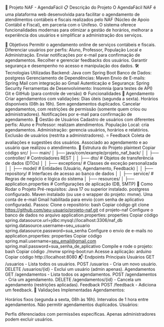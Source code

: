 📘 Projeto NAF - AgendaFácil
📋 Descrição do Projeto
O AgendaFácil NAF é uma plataforma web desenvolvida para facilitar o agendamento de atendimentos contábeis e fiscais realizados pelo NAF (Núcleo de Apoio Contábil e Fiscal), em parceria com o Unifeso. O sistema oferece funcionalidades modernas para otimizar a gestão de horários, melhorar a experiência dos usuários e simplificar a administração dos serviços.

🎯 Objetivos
Permitir o agendamento online de serviços contábeis e fiscais.
Diferenciar usuários por perfis: Aluno, Professor, População Local e Administração.
Enviar notificações por e-mail para confirmação de agendamentos.
Recolher e gerenciar feedbacks dos usuários.
Garantir segurança e desempenho no acesso e manipulação dos dados.
🛠️ Tecnologias Utilizadas
Backend: Java com Spring Boot
Banco de Dados: postgress
Gerenciamento de Dependências: Maven
Envio de E-mails: Spring Mail com integração ao Gmail
Autenticação e Segurança: Spring Security
Ferramentas de Desenvolvimento:
Insomnia (para testes de API)
Git e GitHub (para controle de versão)
⚙️ Funcionalidades
📅 Agendamento
Criar agendamentos com validações:
Dias úteis (segunda a sexta).
Horários disponíveis (08h às 16h).
Sem agendamentos duplicados.
Cancelar agendamentos, com restrições de permissão (somente quem criou ou administradores).
Notificações por e-mail para confirmação de agendamento.
👥 Gestão de Usuários
Cadastro de usuários com diferentes perfis:
Aluno e Professor: realizam atendimentos.
População Local: cria agendamentos.
Administração: gerencia usuários, horários e relatórios.
Exclusão de usuários (restrita a administradores).
⭐ Feedback
Coleta de avaliações e sugestões dos usuários.
Associado ao agendamento e ao usuário que realizou o atendimento.
📂 Estrutura do Projeto
plaintext
Copiar código
src/
├── main/
│   ├── java/com/example/projeto_naf_back/
│   │   ├── controller/  # Controladores REST
│   │   ├── dto/         # Objetos de transferência de dados (DTOs)
│   │   ├── exceptions/  # Classes de exceção personalizada
│   │   ├── model/       # Entidades (Usuário, Agendamento, Feedback)
│   │   ├── repository/  # Interfaces de acesso ao banco de dados
│   │   ├── service/     # Regras de negócio e lógica do sistema
│   ├── resources/
│       ├── application.properties  # Configurações de aplicação (DB, SMTP)
🚀 Como Rodar o Projeto
Pré-requisitos:
Java 17 ou superior instalado.
postgress configurado.
Maven instalado (ou use o wrapper do projeto: mvnw).
Uma conta de e-mail Gmail habilitada para envio (com senha de aplicativo configurada).
Passos:
Clone o repositório:
bash
Copiar código
git clone https://github.com/seu-usuario/projeto-naf.git
cd projeto-naf
Configure o banco de dados no arquivo application.properties:
properties
Copiar código
spring.datasource.url=jdbc:mysql://localhost:3306/naf_db
spring.datasource.username=seu_usuario
spring.datasource.password=sua_senha
Configure o envio de e-mails no application.properties:
properties
Copiar código
spring.mail.username=seu_email@gmail.com
spring.mail.password=sua_senha_de_aplicativo
Compile e rode o projeto:
bash
Copiar código
./mvnw spring-boot:run
Acesse a aplicação:
arduino
Copiar código
http://localhost:8080
📬 Endpoints Principais
Usuários
GET /usuarios - Lista todos os usuários.
POST /usuarios - Cria um novo usuário.
DELETE /usuarios/{id} - Exclui um usuário (admin apenas).
Agendamentos
GET /agendamentos - Lista todos os agendamentos.
POST /agendamentos - Cria um agendamento.
DELETE /agendamentos/{id} - Cancela um agendamento (restrições aplicadas).
Feedback
POST /feedback - Adiciona um feedback.
📝 Validações Implementadas
Agendamentos:

Horários fixos (segunda a sexta, 08h às 16h).
Intervalos de 1 hora entre agendamentos.
Não permitir agendamentos duplicados.
Usuários:

Perfis diferenciados com permissões específicas.
Apenas administradores podem excluir usuários.
